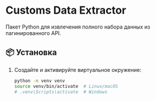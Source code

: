 # Customs Data Extractor

Пакет Python для извлечения полного набора данных из пагинированного API.

## 📦 Установка

1. Создайте и активируйте виртуальное окружение:
   ```bash
   python -m venv venv
   source venv/bin/activate  # Linux/macOS
   # .venv\Scripts\activate  # Windows